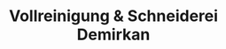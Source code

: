 ---
title: "Vollreinigung & Schneiderei Demirkan"
url: /berlin/vollreinigung-und-schneiderei-demirkan/
shop: Wäscherei
---